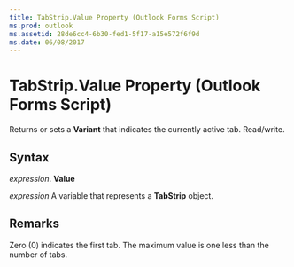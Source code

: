 ```yaml
---
title: TabStrip.Value Property (Outlook Forms Script)
ms.prod: outlook
ms.assetid: 28de6cc4-6b30-fed1-5f17-a15e572f6f9d
ms.date: 06/08/2017
---
```



# TabStrip.Value Property (Outlook Forms Script)

Returns or sets a  **Variant** that indicates the currently active tab. Read/write.


## Syntax

 _expression_. **Value**

 _expression_ A variable that represents a  **TabStrip** object.


## Remarks

Zero (0) indicates the first tab. The maximum value is one less than the number of tabs.


